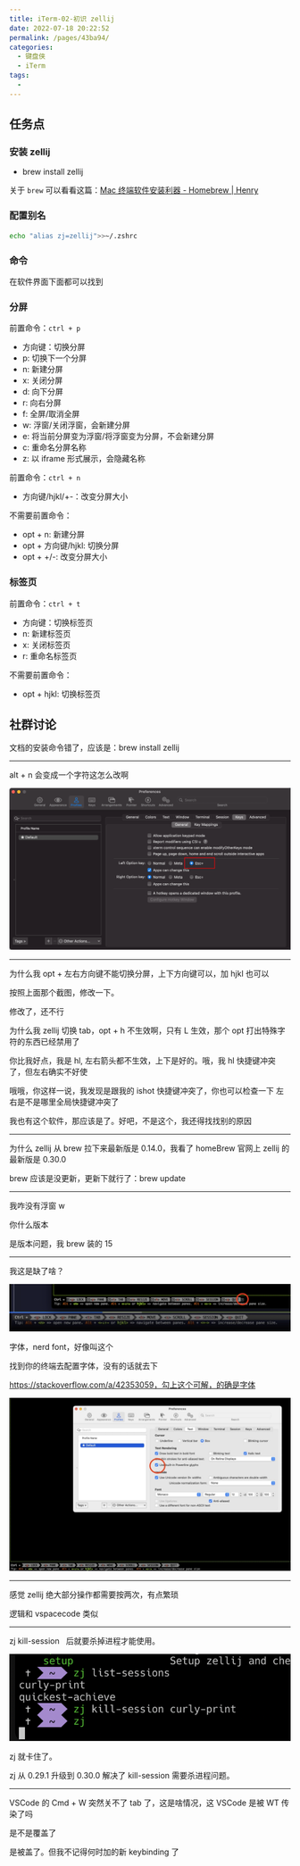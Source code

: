 ```yaml
---
title: iTerm-02-初识 zellij
date: 2022-07-18 20:22:52
permalink: /pages/43ba94/
categories:
  - 键盘侠
  - iTerm
tags:
  -
---
```


## 任务点

### 安装 zellij

- brew install zellij

关于 `brew` 可以看看这篇：[Mac 终端软件安装利器 - Homebrew | Henry](/pages/fe838b/)

### 配置别名

```zsh
echo "alias zj=zellij">>~/.zshrc
```

### 命令

在软件界面下面都可以找到

### 分屏

前置命令：`ctrl + p`

- 方向键：切换分屏
- p: 切换下一个分屏
- n: 新建分屏
- x: 关闭分屏
- d: 向下分屏
- r: 向右分屏
- f: 全屏/取消全屏
- w: 浮窗/关闭浮窗，会新建分屏
- e: 将当前分屏变为浮窗/将浮窗变为分屏，不会新建分屏
- c: 重命名分屏名称
- z: 以 iframe 形式展示，会隐藏名称

前置命令：`ctrl + n`

- 方向键/hjkl/+-：改变分屏大小

不需要前置命令：

- opt + n: 新建分屏
- opt + 方向键/hjkl: 切换分屏
- opt + +/-: 改变分屏大小

### 标签页

前置命令：`ctrl + t`

- 方向键：切换标签页
- n: 新建标签页
- x: 关闭标签页
- r: 重命名标签页

不需要前置命令：

- opt + hjkl: 切换标签页

## 社群讨论

文档的安装命令错了，应该是：brew install zellij

<hr />

alt + n 会变成一个字符这怎么改啊

![](../../.vuepress/public/img/iTerm/003.png)

<hr />

为什么我 opt + 左右方向键不能切换分屏，上下方向键可以，加 hjkl 也可以

按照上面那个截图，修改一下。

修改了，还不行

为什么我 zellij 切换 tab，opt + h 不生效啊，只有 L 生效，那个 opt 打出特殊字符的东西已经禁用了

你比我好点，我是 hl, 左右箭头都不生效，上下是好的。哦，我 hl 快捷键冲突了，但左右确实不好使

哦哦，你这样一说，我发现是跟我的  ishot 快捷键冲突了，你也可以检查一下 左右是不是哪里全局快捷键冲突了

我也有这个软件，那应该是了。好吧，不是这个，我还得找找别的原因

<hr />

为什么 zellij 从 brew 拉下来最新版是 0.14.0，我看了 homeBrew 官网上 zellij 的最新版是 0.30.0

brew 应该是没更新，更新下就行了：brew update

<hr />

我咋没有浮窗 w

你什么版本

是版本问题，我 brew 装的 15

<hr />

我这是缺了啥？

![](../../.vuepress/public/img/iTerm/004.png)

字体，nerd font，好像叫这个

找到你的终端去配置字体，没有的话就去下

https://stackoverflow.com/a/42353059，勾上这个可解，的确是字体

![](../../.vuepress/public/img/iTerm/005.jpg)

<hr />

感觉 zellij 绝大部分操作都需要按两次，有点繁琐

逻辑和 vspacecode 类似

<hr />

zj kill-session   后就要杀掉进程才能使用。

![](../../.vuepress/public/img/iTerm/006.png)

zj 就卡住了。

zj 从 0.29.1 升级到 0.30.0 解决了 kill-session 需要杀进程问题。

<hr />

VSCode 的 Cmd + W 突然关不了 tab 了，这是啥情况，这 VSCode 是被 WT 传染了吗

是不是覆盖了

是被盖了。但我不记得何时加的新 keybinding 了
